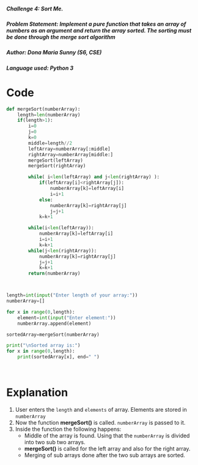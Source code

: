 ##### Challenge 4: Sort Me.
##### Problem Statement: Implement a pure function that takes an array of numbers as an argument and return the array sorted. The sorting must be done through the merge sort algorithm
##### Author: Dona Maria Sunny (S6, CSE)
##### Language used: Python 3
# Code
```python
def mergeSort(numberArray):
    length=len(numberArray)
    if(length>1):
        i=0
        j=0
        k=0
        middle=length//2
        leftArray=numberArray[:middle]
        rightArray=numberArray[middle:]
        mergeSort(leftArray)
        mergeSort(rightArray)

        while( i<len(leftArray) and j<len(rightArray) ):
            if(leftArray[i]<rightArray[j]):
                numberArray[k]=leftArray[i]
                i=i+1
            else:
                numberArray[k]=rightArray[j]
                j=j+1
            k=k+1

        while(i<len(leftArray)):
            numberArray[k]=leftArray[i]
            i=i+1
            k=k+1
        while(j<len(rightArray)):
            numberArray[k]=rightArray[j]
            j=j+1
            k=k+1
        return(numberArray)



length=int(input("Enter length of your array:"))
numberArray=[]

for x in range(0,length):
    element=int(input("Enter element:"))
    numberArray.append(element)

sortedArray=mergeSort(numberArray)

print("\nSorted array is:")
for x in range(0,length):
    print(sortedArray[x], end=" ")
    



```
# Explanation
1. User enters the ```length``` and ```elements``` of array. Elements are stored in ```numberArray```
2. Now the function **mergeSort()** is called. ```numberArray``` is passed to it.
3. Inside the function the following happens:
   * Middle of the array is found. Using that the ```numberArray``` is divided into two sub two arrays.  
   * **mergeSort()** is called for the left array and also for the right array.
   * Merging of sub arrays done after the two sub arrays are sorted.

             
             
             
   

